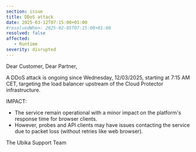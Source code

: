 ```yaml
---
section: issue
title: DDoS attack
date: 2025-03-12T07:15:00+01:00
#resolvedWhen: 2025-02-05T07:15:00+01:00
resolved: false
affected:
   - Runtime
severity: disrupted
---
```

Dear Customer, Dear Partner,

A DDoS attack is ongoing since Wednesday, 12/03/2025, starting at 7:15 AM CET, targeting the load balancer upstream of the Cloud Protector infrastructure.

IMPACT:
* The service remain operational with a minor impact on the platform's response time for browser clients.
* However, probes and API clients may have issues contacting the service due to packet loss (without retries like web browser).

The Ubika Support Team

